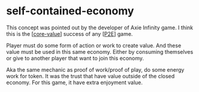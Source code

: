 # self-contained-economy

This concept was pointed out by the developer of Axie Infinity game.
I think this is the [[core-value]] success of any [[P2E]] game.

Player must do some form of action or work to create value. And these value must be used in this same economy. Either by consuming themselves or give to another player that want to join this economy.

Aka the same mechanic as proof of work/proof of play, do some energy work for token. It was the trust that have value outside of the closed economy. For this game, it have extra enjoyment value.

[//begin]: # "Autogenerated link references for markdown compatibility"
[core-value]: core-value "core value"
[P2E]: P2E "Play To Earn"
[//end]: # "Autogenerated link references"